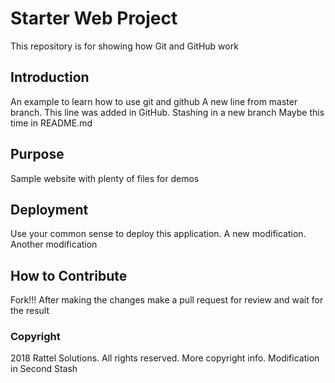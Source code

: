 
# Starter Web Project

This repository is for showing how Git and GitHub work

## Introduction

An example to learn how to use git and github
A new line from master branch.
This line was added in GitHub.
Stashing in a new branch
Maybe this time in README.md

## Purpose

Sample website with plenty of files for demos

## Deployment

Use your common sense to deploy this application. A new modification. Another modification

## How to Contribute

Fork!!!
After making the changes make a pull request for review and wait for the result

### Copyright

2018 Rattel Solutions. All rights reserved. More copyright info. Modification in Second Stash

